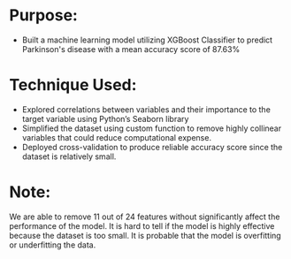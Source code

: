 # Purpose:
- Built a machine learning model utilizing XGBoost Classifier to predict Parkinson's disease with a mean accuracy score of 87.63%

# Technique Used:
- Explored correlations between variables and their importance to the target variable using Python’s Seaborn library
- Simplified the dataset using custom function to remove highly collinear variables that could reduce computational expense.
- Deployed cross-validation to produce reliable accuracy score since the dataset is relatively small.

# Note:
We are able to remove 11 out of 24 features without significantly affect the performance of the model. It is hard to tell if the model is highly effective because the dataset is too small. It is probable that the model is overfitting or underfitting the data.
